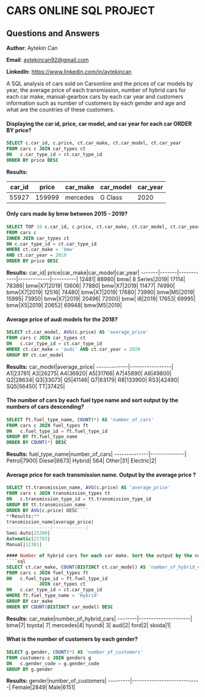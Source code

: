 # CARS ONLINE SQL PROJECT 
## Questions and Answers

**Author**: Aytekin Can

**Email**: aytekincan92@gmail.com

**LinkedIn**: https://www.linkedin.com/in/aytekincan

A SQL analysis of cars sold on Carsonline and the prices of car models by year, the average price of each transmission, number of hybrid cars for each car make, manual-gearbox cars by each car year and customers information such as number of customers by each gender and age and what are the countries of these customers.

#### Displaying the car id, price, car model, and car year for each car ORDER BY price?
````sql
SELECT c.car_id, c.price, ct.car_make, ct.car_model, ct.car_year 
FROM cars c JOIN car_types ct 
ON   c.car_type_id = ct.car_type_id 
ORDER BY price DESC
````
**Results:**

car_id|	price|car_make|car_model|car_year|
-------|-------|------------|-------------|----------|
55927|	159999|mercedes|G Class|2020|

#### Only cars made by bmw between 2015 - 2019?
````sql
SELECT TOP 10 c.car_id, c.price, ct.car_make, ct.car_model, ct.car_year 
FROM cars c 
INNER JOIN car_types ct 
ON c.car_type_id = ct.car_type_id
WHERE ct.car_make = 'bmw' 
AND ct.car_year = 2019
ORDER BY price DESC

````
**Results:**
car_id|	price|car_make|car_model|car_year|
-------|-------|------------|-------------|----------|
12481|	88980|	bmw| 8 Series|2019|
17114|	78386|	bmw|X7|2019|
13606|	77880|	bmw|X7|2019|
11477|	74990|	bmw|X7|2019|
12516|	74480|	bmw|X7|2019|
17680|	73990|	bmw|M5|2019|
15995|	73950|	bmw|X7|2019|
20496|	72000|	bmw| i8|2019|
17653|	69995|	bmw|X5|2019|
20652|	69948|	bmw|M5|2019|
#### Average price of audi models for the 2018?
````sql
SELECT ct.car_model, AVG(c.price) AS 'average_price'
FROM cars c JOIN car_types ct 
ON   c.car_type_id = ct.car_type_id
WHERE ct.car_make = 'audi' AND ct.car_year = 2020
GROUP BY ct.car_model
````
**Results:**
car_model|average_price|
-------------|-----------------|
 A1|23781|
 A3|26275|
 A4|36920|
 A5|31766|
 A7|45890|
 A8|49800|
 Q2|28634|
 Q3|33073|
 Q5|41146|
 Q7|63179|
 R8|133900|
 RS3|42490|
 SQ5|56450|
 TT|37425|

#### The number of cars by each fuel type name  and sort output by the numbers of cars descending? 
````sql
SELECT ft.fuel_type_name, COUNT(*) AS 'number_of_cars'
FROM cars c JOIN fuel_types ft 
ON   c.fuel_type_id = ft.fuel_type_id
GROUP BY ft.fuel_type_name
ORDER BY COUNT(*) DESC
````
**Results:**
fuel_type_name|number_of_cars|
--------------|--------------|
Petrol|7900|
Diesel|6673|
Hybrid|	564|
Other|31|
Electric|2|

#### Average price for each transmission name. Output by the average price 	?
````sql
SELECT tt.transmission_name, AVG(c.price) AS 'average_price' 
FROM cars c JOIN transmission_types tt 
ON   c.transmission_type_id = tt.transmission_type_id
GROUP BY tt.transmission_name
ORDER BY AVG(c.price) DESC````
**Results:**
transmission_name|average_price|
----------------|------------|
Semi-Auto|25200|
Automatic|21703|
Manual|12381|

#### Number of hybrid cars for each car make. Sort the output by the number of cars?
````sql
SELECT ct.car_make, COUNT(DISTINCT ct.car_model) AS 'number_of_hybrid_cars' 
FROM cars c JOIN fuel_types ft 
ON   c.fuel_type_id = ft.fuel_type_id
			JOIN car_types ct 
ON   c.car_type_id = ct.car_type_id
WHERE ft.fuel_type_name = 'Hybrid'
GROUP BY car_make
ORDER BY COUNT(DISTINCT car_model) DESC
````
**Results:**
car_make|number_of_hybrid_cars|
--------|---------------------|
bmw|7|
toyota|	7|
mercedes|4|
hyundi|	3|
audi|2|
ford|2|
skoda|1|

#### What is the number of customers by each gender?
````sql
SELECT g.gender, COUNT(*) AS 'number_of_customers'
FROM customers c JOIN genders g
ON   c.gender_code = g.gender_code
GROUP BY g.gender
````
**Results:**
gender|number_of_customers|
---------|----------------------------|
Female|2849|
Male|6151|







